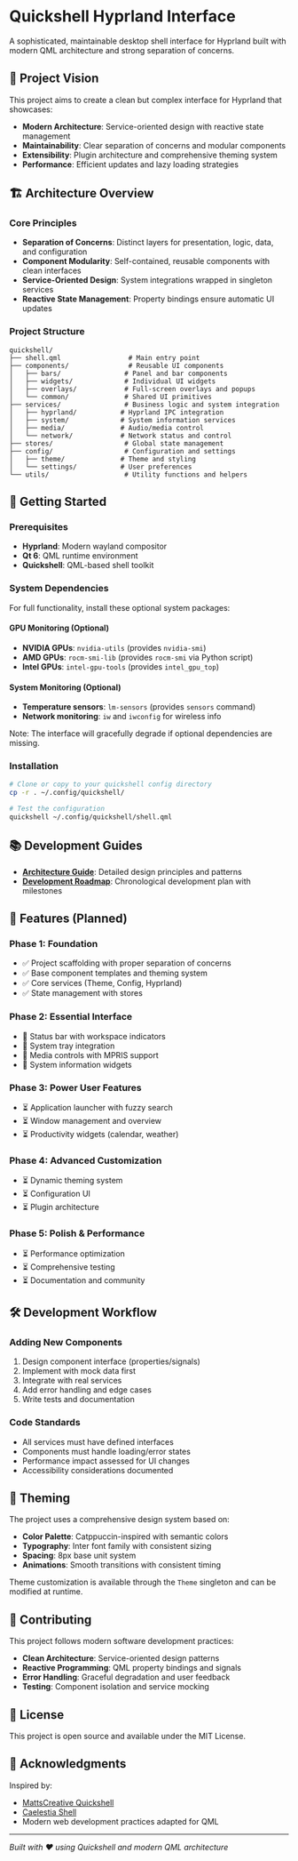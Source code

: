 # Quickshell Hyprland Interface

A sophisticated, maintainable desktop shell interface for Hyprland built with modern QML architecture and strong separation of concerns.

## 🎯 Project Vision

This project aims to create a clean but complex interface for Hyprland that showcases:
- **Modern Architecture**: Service-oriented design with reactive state management
- **Maintainability**: Clear separation of concerns and modular components
- **Extensibility**: Plugin architecture and comprehensive theming system
- **Performance**: Efficient updates and lazy loading strategies

## 🏗️ Architecture Overview

### Core Principles
- **Separation of Concerns**: Distinct layers for presentation, logic, data, and configuration
- **Component Modularity**: Self-contained, reusable components with clean interfaces
- **Service-Oriented Design**: System integrations wrapped in singleton services
- **Reactive State Management**: Property bindings ensure automatic UI updates

### Project Structure
```
quickshell/
├── shell.qml                 # Main entry point
├── components/               # Reusable UI components
│   ├── bars/                # Panel and bar components
│   ├── widgets/             # Individual UI widgets
│   ├── overlays/            # Full-screen overlays and popups
│   └── common/              # Shared UI primitives
├── services/                # Business logic and system integration
│   ├── hyprland/           # Hyprland IPC integration
│   ├── system/             # System information services
│   ├── media/              # Audio/media control
│   └── network/            # Network status and control
├── stores/                  # Global state management
├── config/                  # Configuration and settings
│   ├── theme/              # Theme and styling
│   └── settings/           # User preferences
└── utils/                   # Utility functions and helpers
```

## 🚀 Getting Started

### Prerequisites
- **Hyprland**: Modern wayland compositor
- **Qt 6**: QML runtime environment
- **Quickshell**: QML-based shell toolkit

### System Dependencies
For full functionality, install these optional system packages:

#### GPU Monitoring (Optional)
- **NVIDIA GPUs**: `nvidia-utils` (provides `nvidia-smi`)
- **AMD GPUs**: `rocm-smi-lib` (provides `rocm-smi` via Python script)
- **Intel GPUs**: `intel-gpu-tools` (provides `intel_gpu_top`)

#### System Monitoring (Optional)
- **Temperature sensors**: `lm-sensors` (provides `sensors` command)
- **Network monitoring**: `iw` and `iwconfig` for wireless info

Note: The interface will gracefully degrade if optional dependencies are missing.

### Installation
```bash
# Clone or copy to your quickshell config directory
cp -r . ~/.config/quickshell/

# Test the configuration
quickshell ~/.config/quickshell/shell.qml
```

## 📚 Development Guides

- **[Architecture Guide](ARCHITECTURE.md)**: Detailed design principles and patterns
- **[Development Roadmap](DEVELOPMENT_ROADMAP.md)**: Chronological development plan with milestones

## 🎨 Features (Planned)

### Phase 1: Foundation
- ✅ Project scaffolding with proper separation of concerns
- ✅ Base component templates and theming system
- ✅ Core services (Theme, Config, Hyprland)
- ✅ State management with stores

### Phase 2: Essential Interface
- 🔄 Status bar with workspace indicators
- 🔄 System tray integration
- 🔄 Media controls with MPRIS support
- 🔄 System information widgets

### Phase 3: Power User Features
- ⏳ Application launcher with fuzzy search
- ⏳ Window management and overview
- ⏳ Productivity widgets (calendar, weather)

### Phase 4: Advanced Customization
- ⏳ Dynamic theming system
- ⏳ Configuration UI
- ⏳ Plugin architecture

### Phase 5: Polish & Performance
- ⏳ Performance optimization
- ⏳ Comprehensive testing
- ⏳ Documentation and community

## 🛠️ Development Workflow

### Adding New Components
1. Design component interface (properties/signals)
2. Implement with mock data first
3. Integrate with real services
4. Add error handling and edge cases
5. Write tests and documentation

### Code Standards
- All services must have defined interfaces
- Components must handle loading/error states
- Performance impact assessed for UI changes
- Accessibility considerations documented

## 🎨 Theming

The project uses a comprehensive design system based on:
- **Color Palette**: Catppuccin-inspired with semantic colors
- **Typography**: Inter font family with consistent sizing
- **Spacing**: 8px base unit system
- **Animations**: Smooth transitions with consistent timing

Theme customization is available through the `Theme` singleton and can be modified at runtime.

## 🤝 Contributing

This project follows modern software development practices:
- **Clean Architecture**: Service-oriented design patterns
- **Reactive Programming**: QML property bindings and signals
- **Error Handling**: Graceful degradation and user feedback
- **Testing**: Component isolation and service mocking

## 📄 License

This project is open source and available under the MIT License.

## 🙏 Acknowledgments

Inspired by:
- [MattsCreative Quickshell](https://github.com/ryzendew/Matts-Quickshell-Hyprland)
- [Caelestia Shell](https://github.com/caelestia-dots/shell)
- Modern web development practices adapted for QML

---

*Built with ❤️ using Quickshell and modern QML architecture*